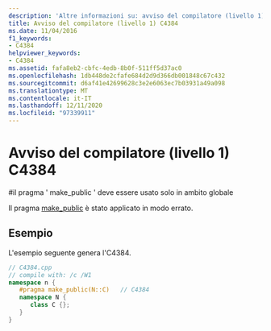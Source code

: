 ```yaml
---
description: 'Altre informazioni su: avviso del compilatore (livello 1) C4384'
title: Avviso del compilatore (livello 1) C4384
ms.date: 11/04/2016
f1_keywords:
- C4384
helpviewer_keywords:
- C4384
ms.assetid: fafa8eb2-cbfc-4edb-8b0f-511ff5d37ac0
ms.openlocfilehash: 1db448de2cfafe684d2d9d366db001848c67c432
ms.sourcegitcommit: d6af41e42699628c3e2e6063ec7b03931a49a098
ms.translationtype: MT
ms.contentlocale: it-IT
ms.lasthandoff: 12/11/2020
ms.locfileid: "97339911"
---
```

# <a name="compiler-warning-level-1-c4384"></a>Avviso del compilatore (livello 1) C4384

\#il pragma ' make_public ' deve essere usato solo in ambito globale

Il pragma [make_public](../../preprocessor/make-public.md) è stato applicato in modo errato.

## <a name="example"></a>Esempio

L'esempio seguente genera l'C4384.

```cpp
// C4384.cpp
// compile with: /c /W1
namespace n {
   #pragma make_public(N::C)   // C4384
   namespace N {
      class C {};
   }
}
```
